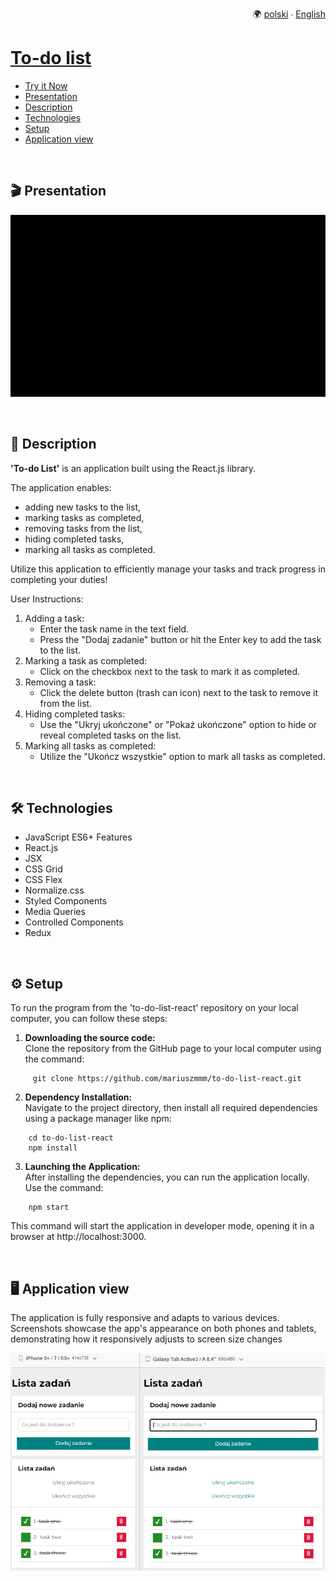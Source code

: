 <p align="right">
  🌍 <a href="README-pl.md">polski</a> ∙ <a href="README.md">English</a>
</p>

# [To-do list](https://mariuszmmm.github.io/to-do-list-react/)
* [Try it Now](https://mariuszmmm.github.io/to-do-list-react/)
* [Presentation](#-presentation)
* [Description](#-description)
* [Technologies](#-technologies)
* [Setup](#-setup)
* [Application view](#-application-view)
<br>

## 🎬 Presentation
![to-do list](images/presentation.gif)

<br>

## 📝 Description
<b>'To-do List'</b> is an application built using the React.js library.<br>

The application enables:
- adding new tasks to the list,
- marking tasks as completed,
- removing tasks from the list,
- hiding completed tasks,
- marking all tasks as completed.

Utilize this application to efficiently manage your tasks and track progress in completing your duties!

User Instructions:

1. Adding a task:
   - Enter the task name in the text field.
   - Press the "Dodaj zadanie" button or hit the Enter key to add the task to the list.
2. Marking a task as completed:
   - Click on the checkbox next to the task to mark it as completed.
4. Removing a task:
   - Click the delete button (trash can icon) next to the task to remove it from the list.
5. Hiding completed tasks:
   - Use the "Ukryj ukończone" or "Pokaż ukończone" option to hide or reveal completed tasks on the list.
6. Marking all tasks as completed:
   - Utilize the "Ukończ wszystkie" option to mark all tasks as completed.

<br>

## 🛠 Technologies

<ul>
<li>JavaScript ES6+ Features</li>
<li>React.js</li>
<li>JSX</li>
<li>CSS Grid</li>
<li>CSS Flex</li>
<li>Normalize.css</li>
<li>Styled Components</li>
<li>Media Queries</li>
<li>Controlled Components</li>
<li>Redux</li>
</ul>

<br>

## ⚙ Setup
To run the program from the 'to-do-list-react' repository on your local computer, you can follow these steps:
1. <b>Downloading the source code:</b><br>
Clone the repository from the GitHub page to your local computer using the command:
```commandline
     git clone https://github.com/mariuszmmm/to-do-list-react.git
```
2. <b>Dependency Installation:</b><br>
Navigate to the project directory, then install all required dependencies using a package manager like npm:
```commandline
    cd to-do-list-react
    npm install
```
3. <b>Launching the Application:</b><br>
After installing the dependencies, you can run the application locally. Use the command:
```commandline
    npm start
```
  This command will start the application in developer mode, opening it in a browser at http://localhost:3000.

<br>

## 🖥 Application view
The application is fully responsive and adapts to various devices.<br>
Screenshots showcase the app's appearance on both phones and tablets, demonstrating how it responsively adjusts to screen size changes

![to-do list](images/size.png)
